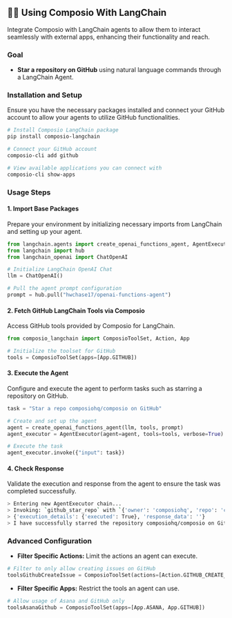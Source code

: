 ## 🦜🔗 Using Composio With LangChain

Integrate Composio with LangChain agents to allow them to interact seamlessly with external apps, enhancing their functionality and reach.

### Goal

- **Star a repository on GitHub** using natural language commands through a LangChain Agent.

### Installation and Setup

Ensure you have the necessary packages installed and connect your GitHub account to allow your agents to utilize GitHub functionalities.

```bash
# Install Composio LangChain package
pip install composio-langchain

# Connect your GitHub account
composio-cli add github

# View available applications you can connect with
composio-cli show-apps
```

### Usage Steps

#### 1. Import Base Packages

Prepare your environment by initializing necessary imports from LangChain and setting up your agent.

```python
from langchain.agents import create_openai_functions_agent, AgentExecutor
from langchain import hub
from langchain_openai import ChatOpenAI

# Initialize LangChain OpenAI Chat
llm = ChatOpenAI()

# Pull the agent prompt configuration
prompt = hub.pull("hwchase17/openai-functions-agent")
```

#### 2. Fetch GitHub LangChain Tools via Composio

Access GitHub tools provided by Composio for LangChain.

```python
from composio_langchain import ComposioToolSet, Action, App

# Initialize the toolset for GitHub
tools = ComposioToolSet(apps=[App.GITHUB])
```

#### 3. Execute the Agent

Configure and execute the agent to perform tasks such as starring a repository on GitHub.

```python
task = "Star a repo composiohq/composio on GitHub"

# Create and set up the agent
agent = create_openai_functions_agent(llm, tools, prompt)
agent_executor = AgentExecutor(agent=agent, tools=tools, verbose=True)

# Execute the task
agent_executor.invoke({"input": task})
```

#### 4. Check Response

Validate the execution and response from the agent to ensure the task was completed successfully.

```bash
> Entering new AgentExecutor chain...
> Invoking: `github_star_repo` with `{'owner': 'composiohq', 'repo': 'composio'}`
> {'execution_details': {'executed': True}, 'response_data': ''}
> I have successfully starred the repository composiohq/composio on GitHub.
```

### Advanced Configuration

- **Filter Specific Actions:** Limit the actions an agent can execute.

```python
# Filter to only allow creating issues on GitHub
toolsGithubCreateIssue = ComposioToolSet(actions=[Action.GITHUB_CREATE_ISSUE])
```

- **Filter Specific Apps:** Restrict the tools an agent can use.

```python
# Allow usage of Asana and GitHub only
toolsAsanaGithub = ComposioToolSet(apps=[App.ASANA, App.GITHUB])
```
